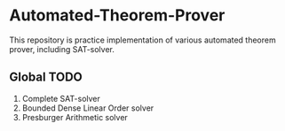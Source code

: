 # Automated-Theorem-Prover
This repository is practice implementation of various automated theorem prover, including SAT-solver.

## Global TODO
1. Complete SAT-solver
2. Bounded Dense Linear Order solver
3. Presburger Arithmetic solver